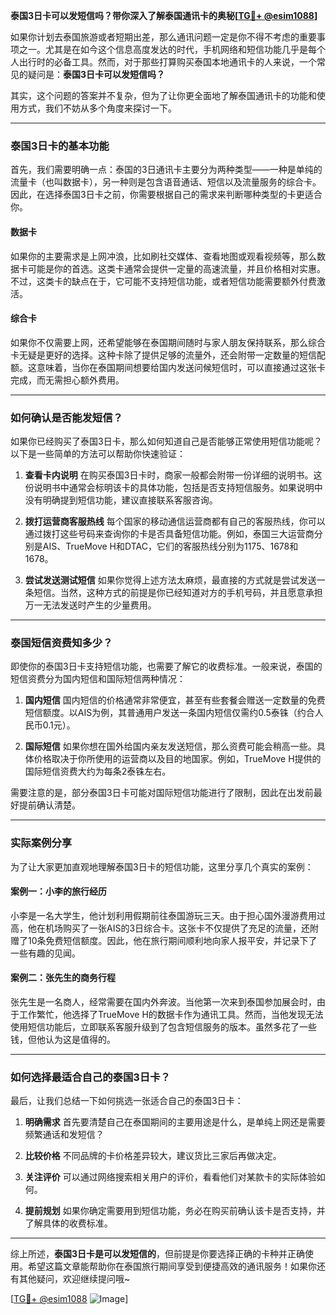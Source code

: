 **泰国3日卡可以发短信吗？带你深入了解泰国通讯卡的奥秘[[TG💪+ @esim1088](https://t.me/s/esim1088)]**

如果你计划去泰国旅游或者短期出差，那么通讯问题一定是你不得不考虑的重要事项之一。尤其是在如今这个信息高度发达的时代，手机网络和短信功能几乎是每个人出行时的必备工具。然而，对于那些打算购买泰国本地通讯卡的人来说，一个常见的疑问是：**泰国3日卡可以发短信吗？**

其实，这个问题的答案并不复杂，但为了让你更全面地了解泰国通讯卡的功能和使用方式，我们不妨从多个角度来探讨一下。

---

### 泰国3日卡的基本功能

首先，我们需要明确一点：泰国的3日通讯卡主要分为两种类型——一种是单纯的流量卡（也叫数据卡），另一种则是包含语音通话、短信以及流量服务的综合卡。因此，在选择泰国3日卡之前，你需要根据自己的需求来判断哪种类型的卡更适合你。

#### 数据卡
如果你的主要需求是上网冲浪，比如刷社交媒体、查看地图或观看视频等，那么数据卡可能是你的首选。这类卡通常会提供一定量的高速流量，并且价格相对实惠。不过，这类卡的缺点在于，它可能不支持短信功能，或者短信功能需要额外付费激活。

#### 综合卡
如果你不仅需要上网，还希望能够在泰国期间随时与家人朋友保持联系，那么综合卡无疑是更好的选择。这种卡除了提供足够的流量外，还会附带一定数量的短信配额。这意味着，当你在泰国期间想要给国内发送问候短信时，可以直接通过这张卡完成，而无需担心额外费用。

---

### 如何确认是否能发短信？

如果你已经购买了泰国3日卡，那么如何知道自己是否能够正常使用短信功能呢？以下是一些简单的方法可以帮助你快速验证：

1. **查看卡内说明**
   在购买泰国3日卡时，商家一般都会附带一份详细的说明书。这份说明书中通常会标明该卡的具体功能，包括是否支持短信服务。如果说明中没有明确提到短信功能，建议直接联系客服咨询。

2. **拨打运营商客服热线**
   每个国家的移动通信运营商都有自己的客服热线，你可以通过拨打这些号码来查询你的卡是否具备短信功能。例如，泰国三大运营商分别是AIS、TrueMove H和DTAC，它们的客服热线分别为1175、1678和1678。

3. **尝试发送测试短信**
   如果你觉得上述方法太麻烦，最直接的方式就是尝试发送一条短信。当然，这种方式的前提是你已经知道对方的手机号码，并且愿意承担万一无法发送时产生的少量费用。

---

### 泰国短信资费知多少？

即使你的泰国3日卡支持短信功能，也需要了解它的收费标准。一般来说，泰国的短信资费分为国内短信和国际短信两种情况：

1. **国内短信**
   国内短信的价格通常非常便宜，甚至有些套餐会赠送一定数量的免费短信额度。以AIS为例，其普通用户发送一条国内短信仅需约0.5泰铢（约合人民币0.1元）。

2. **国际短信**
   如果你想在国外给国内亲友发送短信，那么资费可能会稍高一些。具体价格取决于你所使用的运营商以及目的地国家。例如，TrueMove H提供的国际短信资费大约为每条2泰铢左右。

需要注意的是，部分泰国3日卡可能对国际短信功能进行了限制，因此在出发前最好提前确认清楚。

---

### 实际案例分享

为了让大家更加直观地理解泰国3日卡的短信功能，这里分享几个真实的案例：

#### 案例一：小李的旅行经历
小李是一名大学生，他计划利用假期前往泰国游玩三天。由于担心国外漫游费用过高，他在机场购买了一张AIS的3日综合卡。这张卡不仅提供了充足的流量，还附赠了10条免费短信额度。因此，他在旅行期间顺利地向家人报平安，并记录下了一些有趣的见闻。

#### 案例二：张先生的商务行程
张先生是一名商人，经常需要在国内外奔波。当他第一次来到泰国参加展会时，由于工作繁忙，他选择了TrueMove H的数据卡作为通讯工具。然而，当他发现无法使用短信功能后，立即联系客服升级到了包含短信服务的版本。虽然多花了一些钱，但他认为这是值得的。

---

### 如何选择最适合自己的泰国3日卡？

最后，让我们总结一下如何挑选一张适合自己的泰国3日卡：

1. **明确需求**
   首先要清楚自己在泰国期间的主要用途是什么，是单纯上网还是需要频繁通话和发短信？

2. **比较价格**
   不同品牌的卡价格差异较大，建议货比三家后再做决定。

3. **关注评价**
   可以通过网络搜索相关用户的评价，看看他们对某款卡的实际体验如何。

4. **提前规划**
   如果你确定需要用到短信功能，务必在购买前确认该卡是否支持，并了解具体的收费标准。

---

综上所述，**泰国3日卡是可以发短信的**，但前提是你要选择正确的卡种并正确使用。希望这篇文章能帮助你在泰国旅行期间享受到便捷高效的通讯服务！如果你还有其他疑问，欢迎继续提问哦~

[[TG💪+ @esim1088](https://t.me/s/esim1088) ![Image](https://i.postimg.cc/4NQfJmqS/Snipaste-2025-05-13-00-14-12.png)]